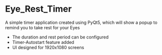 # Eye_Rest_Timer
A simple timer application created using PyQt5, which will show a popup to remind you to take rest for your Eyes

* The duration and rest period can be configured
* Timer-Autostart feature added
* UI designed for 1920x1080 screens
